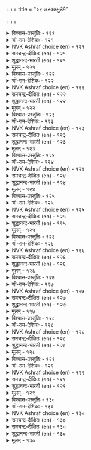+++
title = "०९ अडक्कमुडैमै"

+++


<details><summary>विश्वास-प्रस्तुतिः - १२१</summary>

अडक्कम् अमररुळ् उय्क्कुम् अडङ्गामै  
आरिरुळ् उय्त्तु विडुम्।      १२१
</details>

<details><summary>श्री-राम-देशिकः - १२१</summary>

तनोति निग्रहो मर्त्यमुत्तं देवपूजितम् ।  
अनिग्रहो नरं घोरे नरके पतयत्यपि ॥ १२१॥
</details>

<details><summary>NVK Ashraf choice (en) - १२१</summary>

०१२१
Self-control takes one to the gods;
Want of it will push one into utter darkness.
(C. Rajagopalachari)
</details>

<details><summary>रामचन्द्र-दीक्षितः (en) - १२१</summary>

121\. aṭakkam amararuḷ uykkum; aṭaṅkāmai  
ār iruḷ uyttuviṭum.

121\. Self-control places one among the gods; lack of it leads one to the darkness of hell.  
</details>

<details><summary>शुद्धानन्द-भारती (en) - १२१</summary>

1\. அடக்கம் அமரருள் உய்க்கும்: அடங்காமை  
ஆரிருள் உய்த்து விடும்  
Self-rule leads to realms of gods  
Indulgence leads to gloomy hades.         121  
</details>

<details><summary>मूलम् - १२१</summary>

अडक्कम् अमररुळ् उय्क्कुम् अडङ्गामै  
आरिरुळ् उय्त्तु विडुम्।      १२१
</details>

<details><summary>विश्वास-प्रस्तुतिः - १२२</summary>

काक्क पॊरुळा अडक्कत्तै आक्कम्  
अदनिनूउङ् गिल्लै उयिर्क्कु।      १२२
</details>

<details><summary>श्री-राम-देशिकः - १२२</summary>

निग्रहः शाश्वतं वित्तमिति तत् पालयेत् सदा ।  
निग्रहादधिकं श्रेयो मानवानं न विद्यते ॥ १२२॥
</details>

<details><summary>NVK Ashraf choice (en) - १२२</summary>

०१२२
Guard self-control as a treasure;
There is nothing more precious in life.
(P.S. Sundaram)
</details>

<details><summary>रामचन्द्र-दीक्षितः (en) - १२२</summary>

122\. kākka, poruḷā aṭakkattai-ākkam  
ataṉiṉ ūṅku illai, uyirkku!.

122\. There is no greater wealth than self-control; treasure it as your wealth.  
</details>

<details><summary>शुद्धानन्द-भारती (en) - १२२</summary>

2\. காக்க பொருளா அடக்கத்தை ஆக்கம்  
அதனினூஉங் கில்லை உயிர்க்கு  
No gains with self-control measure  
Guard with care this great treasure.         122  
</details>

<details><summary>मूलम् - १२२</summary>

काक्क पॊरुळा अडक्कत्तै आक्कम्  
अदनिनूउङ् गिल्लै उयिर्क्कु।      १२२
</details>

<details><summary>विश्वास-प्रस्तुतिः - १२३</summary>

सॆऱिवऱिन्दु सीर्मै पयक्कुम् अऱिवऱिन्दु  
आट्रिन् अडङ्गप् पॆऱिन्।      १२३
</details>

<details><summary>श्री-राम-देशिकः - १२३</summary>

ज्ञातव्यं तत्त्वतो ज्ञात्वा संयमी यो भवेन्नरः ।  
महात्मनां गुणाज्ञानां कृपया स सुखी वसेत् ॥ १२३॥
</details>

<details><summary>NVK Ashraf choice (en) - १२३</summary>

०१२३
Those who follow the wise path of self-restraint
Are conferred with virtuous fame.
(N.V.K. Ashraf)
</details>

<details><summary>रामचन्द्र-दीक्षितः (en) - १२३</summary>

123\. ceṟivu aṟintu cīrmai payakkum-aṟivu aṟintu  
āṟṟiṉ aṭaṅkap peṟiṉ.

123\. If one knows the value of self-control and restrains oneself it will bring one fame.  
</details>

<details><summary>शुद्धानन्द-भारती (en) - १२३</summary>

3\. செறிவறிந்து சீர்மை பயக்கும் அறிவறிந்து  
ஆற்றின் அடங்கப் பெறின்  
Knowing wisdom who lives controlled  
Name and fame seek him untold.         123  
</details>

<details><summary>मूलम् - १२३</summary>

सॆऱिवऱिन्दु सीर्मै पयक्कुम् अऱिवऱिन्दु  
आट्रिन् अडङ्गप् पॆऱिन्।      १२३
</details>

<details><summary>विश्वास-प्रस्तुतिः - १२४</summary>

निलैयिन् तिरियादु अडङ्गियान् तोट्रम्  
मलैयिनुम् माणप् पॆरिदु।      १२४
</details>

<details><summary>श्री-राम-देशिकः - १२४</summary>

सदा निग्रहशीलो यः स्वीयमार्गावलम्बिनः ।  
महोन्नता स्थिति स्तस्य शैलादप्यधिका भवेत् ॥ १२४॥
</details>

<details><summary>NVK Ashraf choice (en) - १२४</summary>

०१२४
More imposing than a mountain
Is the stature of the steadfast and self-controlled. *
(Satguru Subramuniyaswami), (P.S. Sundaram)
</details>

<details><summary>रामचन्द्र-दीक्षितः (en) - १२४</summary>

124\. nilaiyiṉ tiriyātu aṭaṅkiyāṉ tōṟṟam  
malaiyiṉum māṇap peritu.

124\. Loftier than a mountain is the greatness of one who practises self-control.  
</details>

<details><summary>शुद्धानन्द-भारती (en) - १२४</summary>

4\. நிலையில் திரியாது அடங்கியான் தோற்றம்  
மலையினும் மாணப் பெரிது  
Firmly fixed in self serene  
The sage looks grander than mountain.         124  
</details>

<details><summary>मूलम् - १२४</summary>

निलैयिन् तिरियादु अडङ्गियान् तोट्रम्  
मलैयिनुम् माणप् पॆरिदु।      १२४
</details>

<details><summary>विश्वास-प्रस्तुतिः - १२५</summary>

ऎल्लार्क्कुम् नण्ड्राम् पणिदल् अवरुळ्ळुम्  
सॆल्वर्क्के सॆल्वम् तगैत्तु।      १२५
</details>

<details><summary>श्री-राम-देशिकः - १२५</summary>

सदा निग्रहशीलत्वं सर्वेषामुत्तं मतम् ।  
तेषु चाप्यग्रगण्यस्य तद्भवेदधिकं धनम् ॥ १२५॥
</details>

<details><summary>NVK Ashraf choice (en) - १२५</summary>

०१२५
Humility is good for all
But is an added richness to the rich.
(P.S. Sundaram)
</details>

<details><summary>रामचन्द्र-दीक्षितः (en) - १२५</summary>

125\. ellārkkum naṉṟu ām, paṇital; avaruḷḷum  
celvarkkē celvam takaittu.

125\. Humility becomes all; but it crowns anew the wealthy.  
</details>

<details><summary>शुद्धानन्द-भारती (en) - १२५</summary>

5\. எல்லார்க்கும் நன்றாம் பணிதல் அவருள்ளும்  
செல்வர்க்கே செல்வந் தகைத்து.  
Humility is good for all  
To the rich it adds a wealth special.         125  
</details>

<details><summary>मूलम् - १२५</summary>

ऎल्लार्क्कुम् नण्ड्राम् पणिदल् अवरुळ्ळुम्  
सॆल्वर्क्के सॆल्वम् तगैत्तु।      १२५
</details>

<details><summary>विश्वास-प्रस्तुतिः - १२६</summary>

ऒरुमैयुळ् आमैबोल् ऐन्दडक्कल् आट्रिन्  
ऎऴुमैयुम् एमाप् पुडैत्तु।      १२६
</details>

<details><summary>श्री-राम-देशिकः - १२६</summary>

पञ्चेन्द्रियाणि सम्यम्य विद्यमानस्य कर्मवत् ।  
आत्मरक्षणशक्तिः स्यात् सप्तस्वपि च जन्मसु ॥ १२६॥
</details>

<details><summary>NVK Ashraf choice (en) - १२६</summary>

०१२६
Like a tortoise, withdraw your five senses in one birth,
To protect you in the next seven.
(N.V.K. Ashraf)  
</details>

<details><summary>रामचन्द्र-दीक्षितः (en) - १२६</summary>

126\. orumaiyuḷ, āmaipōl, aintu aṭakkal āṟṟiṉ,  
eḻumaiyum ēmāppu uṭaittu.

126\. If one were to withdraw within oneself the five senses like a tortoise, it would afford him protection all the seven births.  
</details>

<details><summary>शुद्धानन्द-भारती (en) - १२६</summary>

6\. ஒருமையுள் ஆமைபோல் ஐந்தடக்கல் ஆற்றின்  
எழுமையும் ஏமாப் புடைத்து.  
Who senses five like tortoise hold  
Their joy prolongs to births sevenfold.         126  
</details>

<details><summary>मूलम् - १२६</summary>

ऒरुमैयुळ् आमैबोल् ऐन्दडक्कल् आट्रिन्  
ऎऴुमैयुम् एमाप् पुडैत्तु।      १२६
</details>

<details><summary>विश्वास-प्रस्तुतिः - १२७</summary>

यागावा रायिनुम् नागाक्क कावाक्काल्  
सोगाप्पर् सॊल्लिऴुक्कुप् पट्टु।      १२७
</details>

<details><summary>श्री-राम-देशिकः - १२७</summary>

निरोद्धव्येषु बहुषु जिह्वां वा रोध्दुमर्हति ।  
अन्यथा शब्ददोषेण जायते दुःखभाजनम् ॥ १२७॥
</details>

<details><summary>NVK Ashraf choice (en) - १२७</summary>

०१२७
Guard your tongue if nothing else;
For words unguarded cause distress.
(P.S. Sundaram)
</details>

<details><summary>रामचन्द्र-दीक्षितः (en) - १२७</summary>

127\. yā kāvār āyiṉum, nā kākka; kāvākkāl,  
cōkāppar, col iḻukkup paṭṭu.

127\. Whatever else you may not control, control your tongue, lest you should repent your indiscreet words.  
</details>

<details><summary>शुद्धानन्द-भारती (en) - १२७</summary>

7\. யாகாவா ராயினும் நாகாக்க காவாக்கால்  
சோகாப்பர் சொல்லிழுக்குப் பட்டு  
Rein the tongue if nothing else  
Or slips of tongue bring all the woes.         127  
</details>

<details><summary>मूलम् - १२७</summary>

यागावा रायिनुम् नागाक्क कावाक्काल्  
सोगाप्पर् सॊल्लिऴुक्कुप् पट्टु।      १२७
</details>

<details><summary>विश्वास-प्रस्तुतिः - १२८</summary>

ऒण्ड्रानुन् दीच्चॊल् पॊरुट्पयन् उण्डायिन्  
नण्ड्रागा तागि विडुम्।      १२८
</details>

<details><summary>श्री-राम-देशिकः - १२८</summary>

शक्तवा कुशब्दं योऽन्यस्य कुरुते मनसो व्यथाम् ।  
तात्कृताश्चान्यधर्माः स्युरनिष्टफलदायकाः ॥ १२८॥
</details>

<details><summary>NVK Ashraf choice (en) - १२८</summary>

०१२८
A bitter word, even if said once,
Can undo all the good intended.
(N.V.K. Ashraf)
</details>

<details><summary>रामचन्द्र-दीक्षितः (en) - १२८</summary>

128\. oṉṟāṉum tīccoṟ poruṭ payaṉ uṇṭāyiṉ,  
naṉṟu ākātu ākiviṭum.

128\. One would lose the fruits of one’s good actions, if one word of evil were to land another in trouble.  
</details>

<details><summary>शुद्धानन्द-भारती (en) - १२८</summary>

8\. ஒன்றானும் தீச்சொல் பொருட்பயன் உண்டாயின்  
நன்றாகா தாகி விடும்  
Even a single evil word  
Will turn all good results to bad.         128  
</details>

<details><summary>मूलम् - १२८</summary>

ऒण्ड्रानुन् दीच्चॊल् पॊरुट्पयन् उण्डायिन्  
नण्ड्रागा तागि विडुम्।      १२८
</details>

<details><summary>विश्वास-प्रस्तुतिः - १२९</summary>

तीयिनाऱ्चुट्टबुण् उळ्ळाऱुम् आऱादे  
नाविनाऱ्चुट्ट वडु।      १२९
</details>

<details><summary>श्री-राम-देशिकः - १२९</summary>

वह्निजः स्यात् व्रणाः शान्तः चिह्नमात्रं न शाम्यति ।  
वागग्निजव्रणस्येह नैवोपशमनं भवेत् ॥ १२९॥
</details>

<details><summary>NVK Ashraf choice (en) - १२९</summary>

०१२९
The wound caused by fire will heal within,
But not the scar left by the tongue.
(P.S. Sundaram)
</details>

<details><summary>रामचन्द्र-दीक्षितः (en) - १२९</summary>

129\. tīyiṉāl cuṭṭa puṇ uḷ āṟum;- āṟātē  
nāviṉāl cuṭṭa vaṭu.

129\. The blister caused by fire will heal. But the brand of a bitter tongue will never heal.  
</details>

<details><summary>शुद्धानन्द-भारती (en) - १२९</summary>

9\. தீயினாற் சுட்டபுண் உள்ளாறும் ஆறாதே  
நாவினாற் சுட்ட வடு  
The fire-burnt wounds do find a cure  
Tongue-burnt wound rests a running sore.         129  
</details>

<details><summary>मूलम् - १२९</summary>

तीयिनाऱ्चुट्टबुण् उळ्ळाऱुम् आऱादे  
नाविनाऱ्चुट्ट वडु।      १२९
</details>

<details><summary>विश्वास-प्रस्तुतिः - १३०</summary>

कदङ्गात्तुक् कट्रडङ्गल् आट्रुवान् सॆव्वि  
अऱम्बार्क्कुम् आट्रिन् नुऴैन्दु।      १३०
</details>

<details><summary>श्री-राम-देशिकः - १३०</summary>

अक्रोधः संयमी यस्तु विद्यया च निषेवितः ।  
स्वत् एव समागम्य तं रक्षेद्धर्मदेवता ॥ १३०॥
</details>

<details><summary>NVK Ashraf choice (en) - १३०</summary>

०१३०
Virtue waits for a timely entry on the path of one
Who curbs wrath and learns self restraint.
(N.V.K. Ashraf)
</details>

<details><summary>रामचन्द्र-दीक्षितः (en) - १३०</summary>

130\. katam kāttu, kaṟṟu, aṭaṅkal āṟṟuvāṉ cevvi  
aṟam pārkkum āṟṟiṉ nuḻaintu.

130\. The God of righteousness seeks one who is on guard against anger and attains self-control through knowledge.
</details>

<details><summary>रामचन्द्र-दीक्षितः (en) - १३०</summary>

130\. katam kāttu, kaṟṟu, aṭaṅkal āṟṟuvāṉ cevvi  
aṟam pārkkum āṟṟiṉ nuḻaintu.

130\. The God of righteousness seeks one who is on guard against anger and attains self-control through knowledge.

</details>

<details><summary>शुद्धानन्द-भारती (en) - १३०</summary>

10\. கதங்காத்து கற்றடங்கல் ஆற்றுவான் செவ்வி  
அறம்பார்க்கும் ஆற்றின் நுழைந்து  
Virtue seeks and peeps to see  
Self-controlled savant anger free.         130  
</details>

<details><summary>मूलम् - १३०</summary>

कदङ्गात्तुक् कट्रडङ्गल् आट्रुवान् सॆव्वि  
अऱम्बार्क्कुम् आट्रिन् नुऴैन्दु।      १३०
</details>
